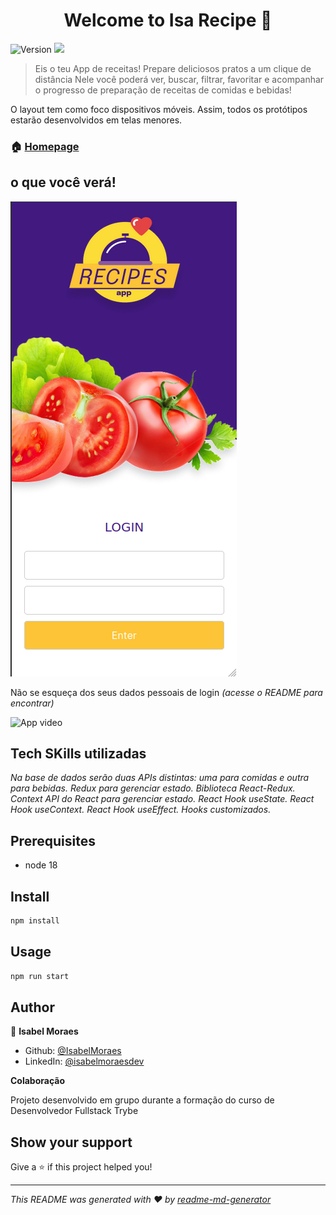 <h1 align="center">Welcome to Isa Recipe 👋</h1>
<p>
  <img alt="Version" src="https://img.shields.io/badge/version-1.0.0-blue.svg?cacheSeconds=2592000" />
  <img src="https://img.shields.io/badge/node-18-blue.svg" />
</p>

> Eis o teu App de receitas! Prepare deliciosos pratos a um clique de distância
Nele você poderá ver, buscar, filtrar, favoritar e acompanhar o progresso de preparação de receitas de comidas e bebidas!


O layout tem como foco dispositivos móveis. Assim, todos os protótipos estarão desenvolvidos em telas menores.

### 🏠 [Homepage](isarecipe.surge.sh)

## o que você verá!

![Login page](./src/images/loginapp.png)

Não se esqueça dos seus dados pessoais de login _(acesse o README para encontrar)_
<!-- email: user@user.com    pass: password123 -->


![App video](./src/images/recipeapp.gif)

## Tech SKills utilizadas
 _Na base de dados serão duas APIs distintas: uma para comidas e outra para bebidas._
 _Redux para gerenciar estado._
 _Biblioteca React-Redux._
 _Context API do React para gerenciar estado._
 _React Hook useState._
 _React Hook useContext._
 _React Hook useEffect._
 _Hooks customizados._

## Prerequisites

- node 18

## Install

```sh
npm install
```

## Usage

```sh
npm run start
```

## Author

👤 **Isabel Moraes**

* Github: [@IsabelMoraes](https://github.com/IsabelMoraes)
* LinkedIn: [@isabelmoraesdev](https://linkedin.com/in/isabelmoraesdev)

**Colaboração**

Projeto desenvolvido em grupo durante a formação do curso de Desenvolvedor Fullstack Trybe

## Show your support

Give a ⭐️ if this project helped you!

***
_This README was generated with ❤️ by [readme-md-generator](https://github.com/kefranabg/readme-md-generator)_